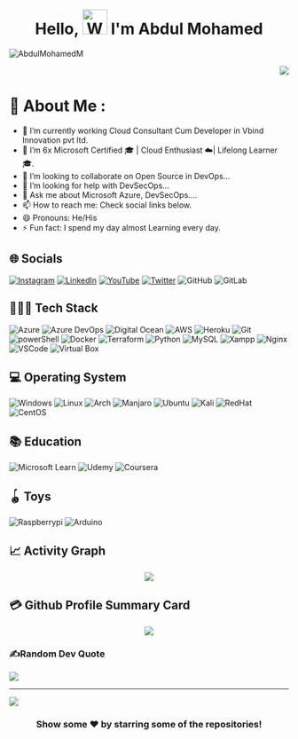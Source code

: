 <h1 align="center"> Hello, <img src="https://raw.githubusercontent.com/nixin72/nixin72/master/wave.gif" 
         alt="Waving hand animated gif"
         height="45"
         width="45" /> I'm Abdul Mohamed</h1>

<p align="left"> <img src="https://komarev.com/ghpvc/?username=AbdulMohamedM&label=Views&color=blue&style=plastic&style=for-the-badge" alt="AbdulMohamedM" /> </p>
<p align="right"> <img src="https://hits.seeyoufarm.com/api/count/incr/badge.svg?url=https%3A%2F%2Fgithub.com%2F{AbdulMohamedM}1212%2Fhit-counter" /> </p>

# 💫 About Me :

- 🔭 I’m currently working Cloud Consultant Cum Developer in Vbind Innovation pvt ltd.
- 🌱 I’m 6x Microsoft Certified 🎓 | Cloud Enthusiast ☁️| Lifelong Learner 🎓.
- 👯 I’m looking to collaborate on Open Source in DevOps...
- 🤔 I’m looking for help with DevSecOps...
- 💬 Ask me about Microsoft Azure, DevSecOps....
- 📫 How to reach me: Check social links below.
- 😄 Pronouns: He/His
- ⚡ Fun fact: I spend my day almost Learning every day.

## 🌐 Socials
[![Instagram](https://img.shields.io/badge/Instagram-E4405F?style=for-the-badge&logo=instagram&logoColor=white)](https://www.instagram.com/its_abdulmohamed/) [![LinkedIn](https://img.shields.io/badge/LinkedIn-0077B5?style=for-the-badge&logo=linkedin&logoColor=white)](https://www.linkedin.com/in/abdulmohamedm/)  [![YouTube](https://img.shields.io/badge/YouTube-FF0000?style=for-the-badge&logo=youtube&logoColor=white)](https://youtube.com/c/AbdulMohamedM) [![Twitter](https://img.shields.io/twitter/follow/abdulmohamedm?logo=Twitter&style=for-the-badge)](https://twitter.com/abdulmohamedm)  ![GitHub](https://img.shields.io/badge/GitHub-100000?style=for-the-badge&logo=github&logoColor=white)
	![GitLab](https://img.shields.io/badge/GitLab-330F63?style=for-the-badge&logo=gitlab&logoColor=white)
## 👨🏻‍💻 Tech Stack
![Azure](https://img.shields.io/badge/microsoft%20azure-0089D6?style=for-the-badge&logo=microsoft-azure&logoColor=white)  ![Azure DevOps](https://img.shields.io/badge/Azure_DevOps-0078D7?style=for-the-badge&logo=azure-devops&logoColor=white) ![Digital Ocean](https://img.shields.io/badge/Digital_Ocean-0080FF?style=for-the-badge&logo=DigitalOcean&logoColor=white) ![AWS](https://img.shields.io/badge/AWS-%23FF9900.svg?style=for-the-badge&logo=amazon-aws&logoColor=white) ![Heroku](https://img.shields.io/badge/heroku-%23430098.svg?style=for-the-badge&logo=heroku&logoColor=white) ![Git](https://img.shields.io/badge/GIT-E44C30?style=for-the-badge&logo=git&logoColor=white) ![powerShell](https://img.shields.io/badge/powershell-5391FE?style=for-the-badge&logo=powershell&logoColor=white) ![Docker](https://img.shields.io/badge/docker-%230db7ed.svg?style=for-the-badge&logo=docker&logoColor=white)  ![Terraform](https://img.shields.io/badge/terraform-%235835CC.svg?style=for-the-badge&logo=terraform&logoColor=white)  ![Python](https://img.shields.io/badge/python-3670A0?style=for-the-badge&logo=python&logoColor=ffdd54) ![MySQL](https://img.shields.io/badge/mysql-%2300f.svg?style=for-the-badge&logo=mysql&logoColor=white) ![Xampp](https://img.shields.io/badge/Xampp-F37623?style=for-the-badge&logo=xampp&logoColor=white)  ![Nginx](https://img.shields.io/badge/Nginx-009639?style=for-the-badge&logo=nginx&logoColor=white)  ![VSCode](https://img.shields.io/badge/VSCode-0078D4?style=for-the-badge&logo=visual%20studio%20code&logoColor=white)  ![Virtual Box](https://img.shields.io/badge/VirtualBox-21416b?style=for-the-badge&logo=VirtualBox&logoColor=white)

## 💻 Operating System
![Windows](https://img.shields.io/badge/Windows-0078D6?style=for-the-badge&logo=windows&logoColor=white) ![Linux](https://img.shields.io/badge/Linux-FCC624?style=for-the-badge&logo=linux&logoColor=black) ![Arch](https://img.shields.io/badge/Arch_Linux-1793D1?style=for-the-badge&logo=arch-linux&logoColor=white) ![Manjaro](https://img.shields.io/badge/manjaro-35BF5C?style=for-the-badge&logo=manjaro&logoColor=white)  ![Ubuntu](https://img.shields.io/badge/Ubuntu-E95420?style=for-the-badge&logo=ubuntu&logoColor=white) ![Kali](https://img.shields.io/badge/Kali_Linux-557C94?style=for-the-badge&logo=kali-linux&logoColor=white)  ![RedHat](https://img.shields.io/badge/Red%20Hat-EE0000?style=for-the-badge&logo=redhat&logoColor=white) ![CentOS](https://img.shields.io/badge/Cent%20OS-262577?style=for-the-badge&logo=CentOS&logoColor=white) 

## 📚 Education
![Microsoft Learn](https://img.shields.io/badge/Microsoft-666666?style=for-the-badge&logo=microsoft&logoColor=white)  ![Udemy](https://img.shields.io/badge/Udemy-EC5252?style=for-the-badge&logo=Udemy&logoColor=white)  ![Coursera](https://img.shields.io/badge/Coursera-0056D2?style=for-the-badge&logo=Coursera&logoColor=white)


## 🪀 Toys
![Raspberrypi](https://img.shields.io/badge/Raspberry%20Pi-A22846?style=for-the-badge&logo=Raspberry%20Pi&logoColor=white)  ![Arduino](https://img.shields.io/badge/Arduino-00979D?style=for-the-badge&logo=Arduino&logoColor=white)

## 📈 Activity Graph
<p align="center">
	<img src="https://activity-graph.herokuapp.com/graph?username=abdulmohamedm&theme=minimal"/>
</p>

## 💳 Github Profile Summary Card
<p align="center">
  <img src="https://github-profile-summary-cards.vercel.app/api/cards/profile-details?username=abdulmohamedm&theme=vue"/>
</p>


### ✍️Random Dev Quote
![](https://quotes-github-readme.vercel.app/api?type=horizontal&theme=vue)

---
[![](https://visitcount.itsvg.in/api?id=abdulmohamedm&icon=0&color=1)](https://visitcount.itsvg.in)


<div align="center">

### Show some ❤️ by starring some of the repositories!

</div>
